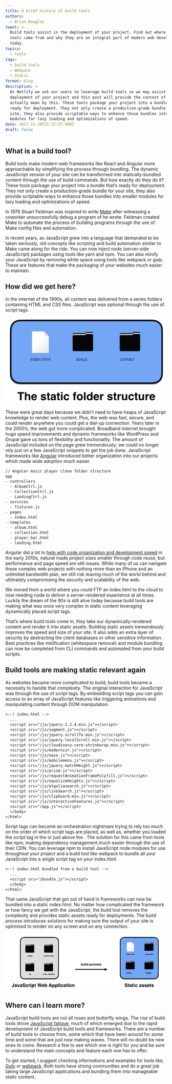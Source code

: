 ```yaml
---
title: A brief history of build tools
authors:
  - Brian Douglas
tweet: >-
  Build tools assist in the deployment of your project. Find out where these
  tools came from and why they are an integral part of modern web development
  today.
topics:
  - tools
tags:
  - build tools
  - Webpack
  - Static
format: blog
description: >
  At Netlify we ask our users to leverage build tools so we may assist in the
  deployment of your project and this post will provide the context of what we
  actually mean by this. These tools package your project into a bundle that’s
  ready for deployment. They not only create a production-grade bundle for your
  site, they also provide scriptable ways to enhance those bundles into smaller
  modules for lazy loading and optimizations of speed.  
date: 2017-11-20T21:57:57.000Z
draft: false
---
```

## What is a build tool?

Build tools make modern web frameworks like React and Angular more approachable by simplifying the process through bundling. The dynamic JavaScript version of your site can be transformed into statically-bundled content through the use of build commands. But how exactly do they do it? These tools package your project into a bundle that’s ready for deployment. They not only create a production-grade bundle for your site, they also provide scriptable ways to enhance those bundles into smaller modules for lazy loading and optimizations of speed.  

In 1976 Stuart Feldman was inspired to write [Make](https://en.wikipedia.org/wiki/Make_(software)) after witnessing a coworker unsuccessfully debug a program of he wrote. Feldman created Make to automate the process of building programs through the use of Make config files and automation.

In recent years, as JavaScript grew into a language that demanded to be taken seriously, old concepts like scripting and build automation similar to Make came along for the ride. You can now inject node (server-side JavaScript) packages using tools like yarn and npm. You can also minify your JavaScript by removing white space using tools like webpack or gulp. These are features that make the packaging of your websites much easier to maintain.

## How did we get here?

In the internet of the 1990s, all content was delivered from a series folders containing HTML and CSS files. JavaScript was optional through the use of script tags.

![static folder structure](/v3/img/blog/static-folder-structure.png)

These were great days because we didn’t need to have heaps of JavaScript knowledge to render web content. Plus, the web was fast, secure, and could render anywhere you could get a dial-up connection. Years later in the 2000’s, the web got more complicated. Broadband internet brought huge speed improvements and dynamic frameworks like WordPress and Drupal gave us tons of flexibility and functionality. The amount of JavaScript included on the page grew tremendously; we could no longer rely just on a few JavaScript snippets to get the job done. JavaScript frameworks like [Angular](https://en.wikipedia.org/wiki/AngularJS) introduced better organization into our projects which made wide adoption much easier.

```
// Angular music player clone folder structure
app
- controllers
  - AlbumCtrl.js
  - CollectionCtrl.js
  - LandingCtrl.js
- services
  - fixtures.js
- pages
  - index.html
- templates
  - album.html
  - collection.html
  - player_bar.html
  - landing.html
```

Angular did a lot to [help with code organization and development speed](http://www.angularjswiki.com/angularjs/history-of-angularjs/) in the early 2010s, natural made project sizes smaller through code reuse, but performance and page speed are still issues. While many of us can navigate these complex web projects with nothing more than an iPhone and an unlimited bandwidth plan, we still risk leaving much of the world behind and ultimately compromising the security and scalability of the web.

We moved from a world where you could FTP an index.html to the cloud to now needing node to deliver a server-rendered experience at all times. Luckily the dream of the 90s is still alive today because build tools are making what was once very complex in static content leveraging dynamically placed script tags.

That’s where build tools come in, they take our dynamically-rendered content and render it into static assets. Building static assets tremendously improves the speed and size of your site. It also adds an extra layer of security by abstracting the client databases or other sensitive information. Best practices like minification (whitespace removal) and module bundling can now be completed from CLI commands and automated from your build scripts.

## Build tools are making static relevant again

As websites became more complicated to build, build tools became a necessity to handle that complexity. The original interaction for JavaScript was through the use of script tags. By embedding script tags you can gain access to an array of JavaScript features like triggering animations and manipulating content through DOM manipulation.

```
<--! index.html -->
  ...
  <script src="/js/jquery-2.2.4.min.js"></script>
  <script src="/js/segment.js"></script>
  <script src="/js/jquery.scrollTo.min.js"></script>
  <script src="/js/jquery.localScroll.min.js"></script>
  <script src="/js/cloudinary-core-shrinkwrap.min.js"></script>
  <script src="/js/modernizr.js"></script>
  <script src="/js/ease.js"></script>
  <script src="/js/mobilemenu.js"></script>
  <script src="/js/jquery.matchHeight.js"></script>
  <script src="/js/prism.js"></script>
  <script src="/js/requestAnimationFramePolyfill.js"></script>
  <script src="/js/equalizeHeights.js"></script>
  <script src="/js/algoliasearch.js"></script>
  <script src="/js/liveSearch.js"></script>
  <script src="/js/clipboard.min.js"></script>
  <script src="/js/interactiveFeatures.js"></script>
  <script src="/app.js"></script>
  </body>
</html>
```

Script tags can become an orchestration nightmare trying to rely too much on the order of which script tags are placed, as well as, whether you loaded the script tag in the <head/> or just above the </body>. The solution for this came from tools like npm, making dependency management much easier through the use of their CDN. You can leverage npm to install JavaScript node modules for use throughout your project and a build tool like webpack to bundle all your JavaScript into a single script tag on your index.html

```
<--! index.html bundled from a build tool -->
  ...
  <script src="/bundle.js"></script>
  </body>
</html>
```

That same JavaScript that got out of hand in frameworks can now be bundled into a static index.html. No matter how complicated the framework or how fancy we get with the JavaScript, the build tool removes the complexity and provides static assets ready for deployments. The build process introduces solutions for making sure the output of your site is optimized to render on any screen and on any connection.

![bundled static](/v3/img/blog/bundled-static.png)

## Where can I learn more?

JavaScript build tools are not all roses and butterfly wings. The rise of build tools drove [JavaScript fatigue](https://hackernoon.com/how-it-feels-to-learn-javascript-in-2016-d3a717dd577f), much of which emerged due to the rapid development of JavaScript build tools and frameworks. There are a number of build tools to choose from, some which that have been around for some time and some that are just now making waves. There will no doubt be new ones to come. Research a few to see which one is right for you and be sure to understand the main concepts and feature each one has to offer.

To get started, I suggest checking informations and examples for tools like, [Gulp](https://gulpjs.com/) or [webpack](https://webpack.js.org/). Both tools have strong communities and do a great job taking large JavaScript applications and bundling them into manageable static content.
